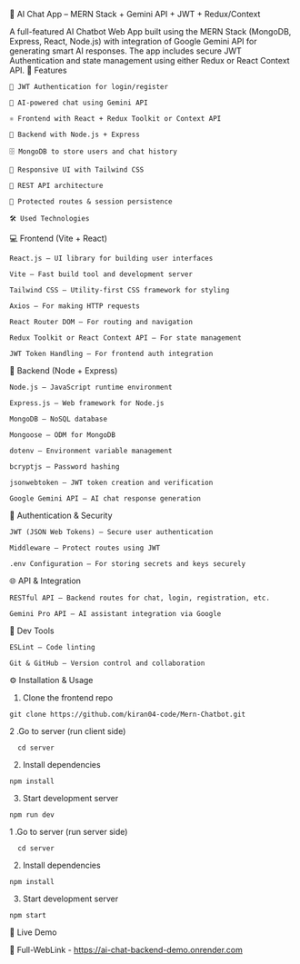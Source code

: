 💬 AI Chat App – MERN Stack + Gemini API + JWT + Redux/Context

A full-featured AI Chatbot Web App built using the MERN Stack (MongoDB, Express, React, Node.js) with integration of Google Gemini API for generating smart AI responses. The app includes secure JWT Authentication and state management using either Redux or React Context API.
🌟 Features

    🔐 JWT Authentication for login/register

    🧠 AI-powered chat using Gemini API

    ⚛️ Frontend with React + Redux Toolkit or Context API

    🚀 Backend with Node.js + Express

    🗄️ MongoDB to store users and chat history

    🎨 Responsive UI with Tailwind CSS

    📡 REST API architecture

    🔄 Protected routes & session persistence

    🛠️ Used Technologies
💻 Frontend (Vite + React)

    React.js – UI library for building user interfaces

    Vite – Fast build tool and development server

    Tailwind CSS – Utility-first CSS framework for styling

    Axios – For making HTTP requests

    React Router DOM – For routing and navigation

    Redux Toolkit or React Context API – For state management

    JWT Token Handling – For frontend auth integration

🔧 Backend (Node + Express)

    Node.js – JavaScript runtime environment

    Express.js – Web framework for Node.js

    MongoDB – NoSQL database

    Mongoose – ODM for MongoDB

    dotenv – Environment variable management

    bcryptjs – Password hashing

    jsonwebtoken – JWT token creation and verification

    Google Gemini API – AI chat response generation

🔐 Authentication & Security

    JWT (JSON Web Tokens) – Secure user authentication

    Middleware – Protect routes using JWT

    .env Configuration – For storing secrets and keys securely

🌐 API & Integration

    RESTful API – Backend routes for chat, login, registration, etc.

    Gemini Pro API – AI assistant integration via Google

🧪 Dev Tools

    ESLint – Code linting

    Git & GitHub – Version control and collaboration
   ⚙️ Installation & Usage
   1. Clone the frontend repo

    git clone https://github.com/kiran04-code/Mern-Chatbot.git
   2 .Go to server (run client side)
   
      cd server
      
   2. Install dependencies

    npm install
    
  3. Start development server

    npm run dev
   
   1 .Go to server (run server side)
   
      cd server
      
   2. Install dependencies

    npm install
    
  3. Start development server

    npm start 
🚀 Live Demo

🔗 Full-WebLink - https://ai-chat-backend-demo.onrender.com
  
    
 
